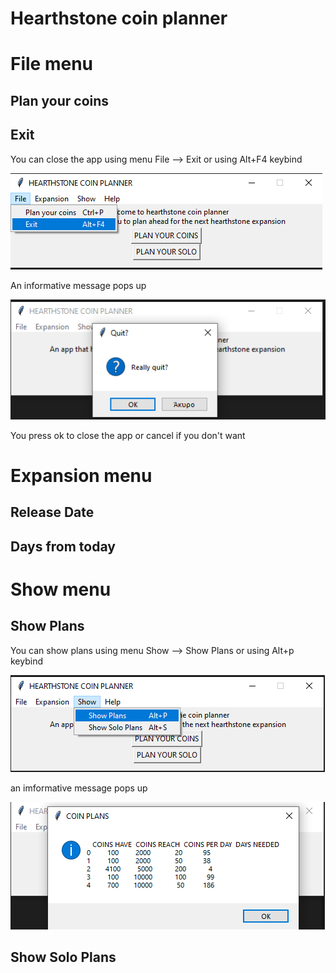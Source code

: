 # Hearthstone coin planner

# File menu

## Plan your coins

## Exit

You can close the app using menu File --> Exit or using Alt+F4 keybind

<p><img src = "doc images/file/exit menu.png" title="Close app">

An informative message pops up

<p><img src ="doc images/file/exit menu pop up.png" title="close app pop up"/> </p>

You press ok to close the app or cancel if you don't want

# Expansion menu

## Release Date

## Days from today

# Show menu

## Show Plans

You can show plans using menu Show --> Show Plans or using Alt+p keybind

<p><img src ="doc images/show/show plans menu.png" title="show plans menu"/></p>

an imformative message pops up

<p><img src ="doc images/show/show plans.png" title="show plans"/> </p>

## Show Solo Plans